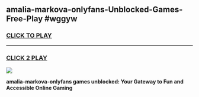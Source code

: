 
## amalia-markova-onlyfans-Unblocked-Games-Free-Play #wggyw
<h3>
<a href="https://us.freeplayer.one?title=amalia-markova-onlyfans&ref=9M">CLICK TO PLAY</a></h3>
<hr>

<h3>
<a href="https://us.freeplayer.one?title=amalia-markova-onlyfans&ref=9M">CLICK 2 PLAY</a>
  
</h3>

<a href="https://us.freeplayer.one?title=amalia-markova-onlyfans&ref=9M"><img src="https://clearcache.store/games.png"></a>


**amalia-markova-onlyfans games unblocked: Your Gateway to Fun and Accessible Online Gaming**
